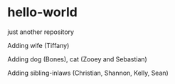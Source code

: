 # hello-world
just another repository

Adding wife (Tiffany)

Adding dog (Bones), cat (Zooey and Sebastian)

Adding sibling-inlaws (Christian, Shannon, Kelly, Sean)
